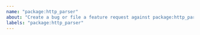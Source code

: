 ```yaml
---
name: "package:http_parser"
about: "Create a bug or file a feature request against package:http_parser."
labels: "package:http_parser"
---
```

